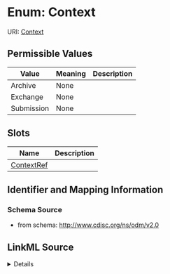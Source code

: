 # Enum: Context



URI: [Context](Context)

## Permissible Values

| Value | Meaning | Description |
| --- | --- | --- |
| Archive | None |  |
| Exchange | None |  |
| Submission | None |  |




## Slots

| Name | Description |
| ---  | --- |
| [ContextRef](ContextRef.md) |  |






## Identifier and Mapping Information







### Schema Source


* from schema: http://www.cdisc.org/ns/odm/v2.0




## LinkML Source

<details>
```yaml
name: Context
from_schema: http://www.cdisc.org/ns/odm/v2.0
rank: 1000
permissible_values:
  Archive:
    text: Archive
    is_a: Context
  Exchange:
    text: Exchange
    is_a: Context
  Submission:
    text: Submission
    is_a: Context

```
</details>
